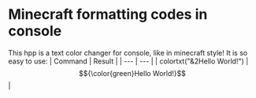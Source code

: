 # Minecraft formatting codes in console
This hpp is a text color changer for console, like in minecraft style!
It is so easy to use:
| Command | Result |
| --- | --- |
| colortxt("&2Hello World!") | $${\color{green}Hello World!}$$ |
